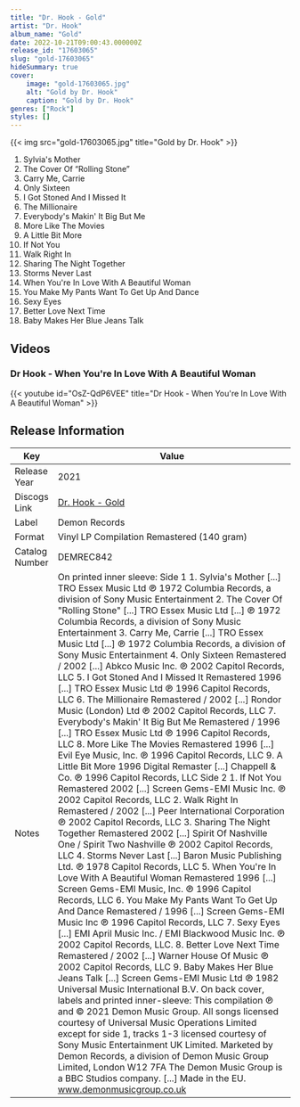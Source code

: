 ```yaml
---
title: "Dr. Hook - Gold"
artist: "Dr. Hook"
album_name: "Gold"
date: 2022-10-21T09:00:43.000000Z
release_id: "17603065"
slug: "gold-17603065"
hideSummary: true
cover:
    image: "gold-17603065.jpg"
    alt: "Gold by Dr. Hook"
    caption: "Gold by Dr. Hook"
genres: ["Rock"]
styles: []
---
```


{{< img src="gold-17603065.jpg" title="Gold by Dr. Hook" >}}

<!-- section break -->

1. Sylvia's Mother
2. The Cover Of “Rolling Stone”
3. Carry Me, Carrie
4. Only Sixteen
5. I Got Stoned And I Missed It
6. The Millionaire
7. Everybody's Makin' It Big But Me
8. More Like The Movies
9. A Little Bit More
10. If Not You
11. Walk Right In
12. Sharing The Night Together
13. Storms Never Last
14. When You're In Love With A Beautiful Woman
15. You Make My Pants Want To Get Up And Dance
16. Sexy Eyes
17. Better Love Next Time
18. Baby Makes Her Blue Jeans Talk

<!-- section break -->




## Videos
### Dr  Hook - When You're In Love With A Beautiful Woman
{{< youtube id="OsZ-QdP6VEE" title="Dr  Hook - When You're In Love With A Beautiful Woman" >}}<br>



## Release Information
|  Key           | Value                                                |
| ---------------| ---------------------------------------------------- |
| Release Year   | 2021                                   |
| Discogs Link   | [Dr. Hook - Gold](https://www.discogs.com/release/17603065-Dr-Hook-Gold) |
| Label          | Demon Records |
| Format         | Vinyl LP Compilation Remastered (140 gram) |
| Catalog Number | DEMREC842 |
| Notes | On printed inner sleeve:  Side 1  1. Sylvia's Mother [...] TRO Essex Music Ltd ℗ 1972 Columbia Records, a division of Sony Music Entertainment 2. The Cover Of "Rolling Stone" [...] TRO Essex Music Ltd [...] ℗ 1972 Columbia Records, a division of Sony Music Entertainment 3. Carry Me, Carrie [...] TRO Essex Music Ltd [...] ℗ 1972 Columbia Records, a division of Sony Music Entertainment 4. Only Sixteen Remastered / 2002 [...] Abkco Music Inc. ℗ 2002 Capitol Records, LLC 5. I Got Stoned And I Missed It Remastered 1996 [...] TRO Essex Music Ltd ℗ 1996 Capitol Records, LLC 6. The Millionaire Remastered / 2002 [...] Rondor Music (London) Ltd ℗ 2002 Capitol Records, LLC 7. Everybody's Makin' It Big But Me Remastered / 1996 [...] TRO Essex Music Ltd ℗ 1996 Capitol Records, LLC 8. More Like The Movies Remastered 1996 [...] Evil Eye Music, Inc. ℗ 1996 Capitol Records, LLC 9. A Little Bit More 1996 Digital Remaster [...] Chappell & Co. ℗ 1996 Capitol Records, LLC  Side 2  1. If Not You Remastered 2002 [...] Screen Gems-EMI Music Inc. ℗ 2002 Capitol Records, LLC 2. Walk Right In Remastered / 2002 [...] Peer International Corporation ℗ 2002 Capitol Records, LLC 3. Sharing The Night Together Remastered 2002 [...] Spirit Of Nashville One / Spirit Two Nashville ℗ 2002 Capitol Records, LLC 4. Storms Never Last [...] Baron Music Publishing Ltd. ℗ 1978 Capitol Records, LLC 5. When You're In Love With A Beautiful Woman Remastered 1996 [...] Screen Gems-EMI Music, Inc. ℗ 1996 Capitol Records, LLC 6. You Make My Pants Want To Get Up And Dance Remastered / 1996 [...] Screen Gems-EMI Music Inc ℗ 1996 Capitol Records, LLC 7. Sexy Eyes [...] EMI April Music Inc. / EMI Blackwood Music Inc. ℗ 2002 Capitol Records, LLC.  8. Better Love Next Time Remastered / 2002 [...] Warner House Of Music ℗ 2002 Capitol Records, LLC 9. Baby Makes Her Blue Jeans Talk [...] Screen Gems-EMI Music Ltd ℗ 1982 Universal Music International B.V.  On back cover, labels and printed inner-sleeve:  This compilation ℗ and © 2021 Demon Music Group. All songs licensed courtesy of Universal Music Operations Limited except for side 1, tracks 1-3 licensed courtesy of Sony Music Entertainment UK Limited. Marketed by Demon Records, a division of Demon Music Group Limited, London W12 7FA The Demon Music Group is a BBC Studios company. [...] Made in the EU. www.demonmusicgroup.co.uk |
